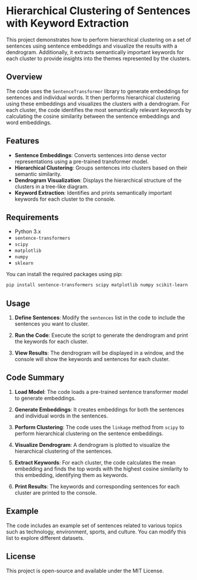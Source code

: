 # Hierarchical Clustering of Sentences with Keyword Extraction

This project demonstrates how to perform hierarchical clustering on a set of sentences using sentence embeddings and visualize the results with a dendrogram. Additionally, it extracts semantically important keywords for each cluster to provide insights into the themes represented by the clusters.

## Overview

The code uses the `SentenceTransformer` library to generate embeddings for sentences and individual words. It then performs hierarchical clustering using these embeddings and visualizes the clusters with a dendrogram. For each cluster, the code identifies the most semantically relevant keywords by calculating the cosine similarity between the sentence embeddings and word embeddings.

## Features

- **Sentence Embeddings**: Converts sentences into dense vector representations using a pre-trained transformer model.
- **Hierarchical Clustering**: Groups sentences into clusters based on their semantic similarity.
- **Dendrogram Visualization**: Displays the hierarchical structure of the clusters in a tree-like diagram.
- **Keyword Extraction**: Identifies and prints semantically important keywords for each cluster to the console.

## Requirements

- Python 3.x
- `sentence-transformers`
- `scipy`
- `matplotlib`
- `numpy`
- `sklearn`

You can install the required packages using pip:

```bash
pip install sentence-transformers scipy matplotlib numpy scikit-learn
```

## Usage

1. **Define Sentences**: Modify the `sentences` list in the code to include the sentences you want to cluster.

2. **Run the Code**: Execute the script to generate the dendrogram and print the keywords for each cluster.

3. **View Results**: The dendrogram will be displayed in a window, and the console will show the keywords and sentences for each cluster.

## Code Summary

1. **Load Model**: The code loads a pre-trained sentence transformer model to generate embeddings.

2. **Generate Embeddings**: It creates embeddings for both the sentences and individual words in the sentences.

3. **Perform Clustering**: The code uses the `linkage` method from `scipy` to perform hierarchical clustering on the sentence embeddings.

4. **Visualize Dendrogram**: A dendrogram is plotted to visualize the hierarchical clustering of the sentences.

5. **Extract Keywords**: For each cluster, the code calculates the mean embedding and finds the top words with the highest cosine similarity to this embedding, identifying them as keywords.

6. **Print Results**: The keywords and corresponding sentences for each cluster are printed to the console.

## Example

The code includes an example set of sentences related to various topics such as technology, environment, sports, and culture. You can modify this list to explore different datasets.

## License

This project is open-source and available under the MIT License.